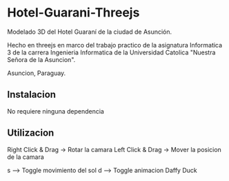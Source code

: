 # Hotel-Guarani-Threejs
Modelado 3D del Hotel Guaraní de la ciudad de Asunción.

Hecho en threejs en marco del trabajo practico de la asignatura Informatica 3 de la carrera Ingenieria Informatica de la Universidad Catolica "Nuestra Señora de la Asuncion". 

Asuncion, Paraguay.

## Instalacion
No requiere ninguna dependencia

## Utilizacion
Right Click & Drag -> Rotar la camara
Left Click & Drag -> Mover la posicion de la camara

s --> Toggle movimiento del sol
d --> Toggle animacion Daffy Duck